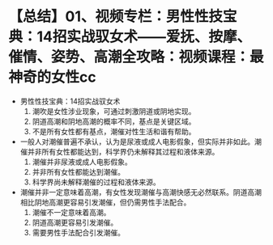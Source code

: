 # 【总结】01、视频专栏：男性性技宝典：14招实战驭女术——爱抚、按摩、催情、姿势、高潮全攻略：视频课程：最神奇的女性cc

-   男性性技宝典：14招实战驭女术
    1.  潮吹是女性涉业现象，可通过刺激阴道或阴地实现。
    2.  阴道高潮和阴地高潮的概率不同，基点是关键区域。
    3.  不是所有女性都有基点，潮催对性生活和谐有帮助。
-   一般人对潮催普遍不承认，认为是尿液或成人电影假象，但实际并非如此。潮催并非所有女性都能达到，科学界仍未解释其过程和液体来源。
    1.  潮催并非尿液或成人电影假象。
    2.  并非所有女性都能达到潮催。
    3.  科学界尚未解释潮催的过程和液体来源。
-   潮催并非一定意味着高潮，有女性发现潮催与高潮快感无必然联系。阴道高潮相比阴地高潮更容易引发潮催，但仍需男性手法配合。
    1.  潮催不一定意味着高潮。
    2.  阴道高潮更容易引发潮催。
    3.  需要男性手法配合引发潮催。